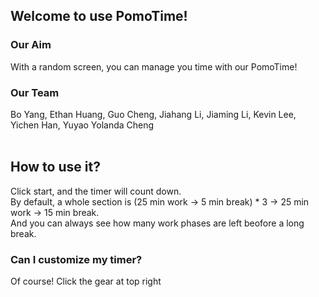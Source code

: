 ## Welcome to use PomoTime!
### Our Aim
With a random screen, you can manage you time with our PomoTime!

### Our Team
Bo Yang, Ethan Huang, Guo Cheng, Jiahang Li, Jiaming Li, Kevin Lee, Yichen Han, Yuyao Yolanda Cheng  
</br> 

## How to use it?
Click start, and the timer will count down.  
By default, a whole section is (25 min work -> 5 min break) * 3 -> 25 min work -> 15 min break.  
And you can always see how many work phases are left beofore a long break.
### Can I customize my timer?
Of course! Click the gear at top right 
